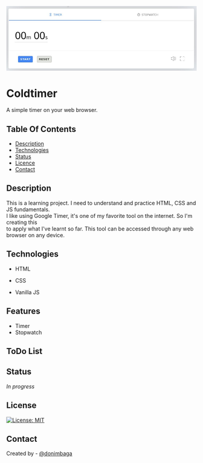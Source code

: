
![alt text](one.png)

#  Coldtimer
A simple timer on your web browser. 

## Table Of Contents
   - [Description](#Description)
   - [Technologies](#Technologies)
   - [Status](#Status)
   - [Licence](#Licence)
   - [Contact](#Contact)


## Description
This is a learning project. I need to understand and practice HTML, CSS and JS fundamentals.  
I like using Google Timer, it's one of my favorite tool on the internet. So I'm creating this  
to apply what I've learnt so far. This tool can be accessed through any web browser on any device.


## Technologies
- HTML 

- CSS

- Vanilla JS

## Features
  - Timer
  - Stopwatch

## ToDo List
   
## Status
*In progress*


## License
[![License: MIT](https://img.shields.io/badge/License-MIT-yellow.svg)](https://opensource.org/licenses/MIT)

## Contact
Created by - [@donimbaga](https://twitter.com/doni_mbaga)

